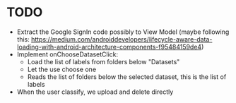 TODO
====

* Extract the Google SignIn code possibly to View Model (maybe following this: https://medium.com/androiddevelopers/lifecycle-aware-data-loading-with-android-architecture-components-f95484159de4)
* Implement onChooseDatasetClick:
   * Load the list of labels from folders below "Datasets"
   * Let the use choose one
   * Reads the list of folders below the selected dataset, this is the list of labels
* When the user classify, we upload and delete directly